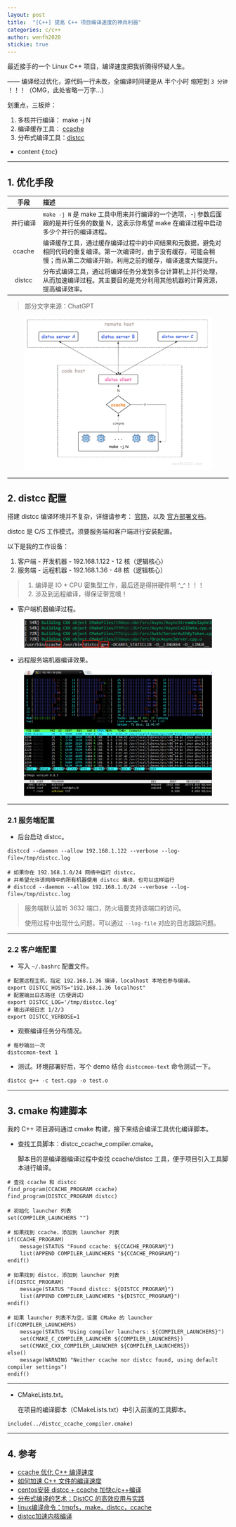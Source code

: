 ```yaml
---
layout: post
title:  "[C++] 提高 C++ 项目编译速度的神兵利器"
categories: c/c++
author: wenfh2020
stickie: true
---
```


最近接手的一个 Linux C++ 项目，编译速度把我折腾得怀疑人生。

—— 编译经过优化，源代码一行未改，全编译时间硬是从 半个小时 缩短到 `3 分钟` ！！！（OMG，此处省略一万字...）

划重点，三板斧：

1. 多核并行编译：  make -j N
2. 编译缓存工具：  [ccache](https://wenfh2020.com/2017/12/06/cpp-ccache/)
3. 分布式编译工具：[distcc](https://www.distcc.org/)



* content
{:toc}

---



## 1. 优化手段

|手段|描述|
|:---:|:----|
|<span style="display:inline-block;width:60px">并行编译</span>|`make -j N` 是 make 工具中用来并行编译的一个选项，-j 参数后面跟的是并行任务的数量 N，这表示你希望 make 在编译过程中启动多少个并行的编译进程。|
|ccache|编译缓存工具，通过缓存编译过程中的中间结果和元数据，避免对相同代码的重复编译。第一次编译时，由于没有缓存，可能会稍慢；而从第二次编译开始，利用之前的缓存，编译速度大幅提升。|
|distcc|分布式编译工具，通过将编译任务分发到多台计算机上并行处理，从而加速编译过程。其主要目的是充分利用其他机器的计算资源，提高编译效率。|

> 部分文字来源：ChatGPT

<div align=center><img src="/images/2024/2024-11-29-11-26-01.png" width="85%" data-action="zoom"></div>


---

## 2. distcc 配置

搭建 distcc 编译环境并不复杂，详细请参考： [官网](https://www.distcc.org/)，以及 [官方部署文档](https://raw.githubusercontent.com/distcc/distcc/master/INSTALL)。

distcc 是 C/S 工作模式，须要服务端和客户端进行安装配置。

以下是我的工作设备：

1. 客户端 - 开发机器 - 192.168.1.122 - 12  核（逻辑核心）
2. 服务端 - 远程机器 - 192.168.1.36  - 48  核（逻辑核心）

> 1. 编译是 IO + CPU 密集型工作，最后还是得拼硬件啊 ^_^！！！
> 2. 涉及到远程编译，得保证带宽噢！

* 客户端机器编译过程。

<div align=center><img src="/images/2024/2024-11-25-12-25-01.png" width="85%" data-action="zoom"></div>

* 远程服务端机器编译效果。

<div align=center><img src="/images/2024/2024-11-25-12-30-01.png" width="85%" data-action="zoom"></div>

---

### 2.1 服务端配置

* 后台启动 distcc。

```shell
distccd --daemon --allow 192.168.1.122 --verbose --log-file=/tmp/distcc.log

# 如果你在 192.168.1.0/24 网络中运行 distcc，
# 并希望允许该网络中的所有机器使用 distcc 编译，也可以这样运行
# distccd --daemon --allow 192.168.1.0/24 --verbose --log-file=/tmp/distcc.log
```

> 服务端默认监听 3632 端口，防火墙要支持该端口的访问。
>
> 使用过程中出现什么问题，可以通过 `--log-file` 对应的日志跟踪问题。

---

### 2.2 客户端配置

* 写入 `~/.bashrc` 配置文件。

```shell
# 配置远程主机，指定 192.168.1.36 编译，localhost 本地也参与编译。
export DISTCC_HOSTS="192.168.1.36 localhost"
# 配置输出日志路径（方便调试）
export DISTCC_LOG='/tmp/distcc.log'
# 输出详细日志 1/2/3
export DISTCC_VERBOSE=1
```

* 观察编译任务分布情况。

```shell
# 每秒输出一次
distccmon-text 1
```

* 测试。环境部署好后，写个 demo 结合 `distccmon-text` 命令测试一下。

```shell
distcc g++ -c test.cpp -o test.o
```

---

## 3. cmake 构建脚本

我的 C++ 项目源码通过 cmake 构建，接下来结合编译工具优化编译脚本。

* 查找工具脚本：distcc_ccache_compiler.cmake。
  
  脚本目的是编译器编译过程中查找 ccache/distcc 工具，便于项目引入工具脚本进行编译。

```shell
# 查找 ccache 和 distcc
find_program(CCACHE_PROGRAM ccache)
find_program(DISTCC_PROGRAM distcc)

# 初始化 launcher 列表
set(COMPILER_LAUNCHERS "")

# 如果找到 ccache，添加到 launcher 列表
if(CCACHE_PROGRAM)
    message(STATUS "Found ccache: ${CCACHE_PROGRAM}")
    list(APPEND COMPILER_LAUNCHERS "${CCACHE_PROGRAM}")
endif()

# 如果找到 distcc，添加到 launcher 列表
if(DISTCC_PROGRAM)
    message(STATUS "Found distcc: ${DISTCC_PROGRAM}")
    list(APPEND COMPILER_LAUNCHERS "${DISTCC_PROGRAM}")
endif()

# 如果 launcher 列表不为空，设置 CMake 的 launcher
if(COMPILER_LAUNCHERS)
    message(STATUS "Using compiler launchers: ${COMPILER_LAUNCHERS}")
    set(CMAKE_C_COMPILER_LAUNCHER ${COMPILER_LAUNCHERS})
    set(CMAKE_CXX_COMPILER_LAUNCHER ${COMPILER_LAUNCHERS})
else()
    message(WARNING "Neither ccache nor distcc found, using default compiler settings")
endif()
```

---

* CMakeLists.txt。
  
  在项目的编译脚本（CMakeLists.txt）中引入前面的工具脚本。

```shell
include(../distcc_ccache_compiler.cmake)
```

---

## 4. 参考

* [ccache 优化 C++ 编译速度](https://wenfh2020.com/2017/12/06/cpp-ccache/)
* [如何加速 C++ 文件的编译速度](https://www.cnblogs.com/CocoML/p/14643379.html)
* [centos安装 distcc + ccache 加快c/c++编译](https://blog.csdn.net/niu91/article/details/111491038)
* [分布式编译的艺术：DistCC 的高效应用与实践](https://www.showapi.com/news/article/66c125854ddd79f11a0f6173)
* [linux编译命令：tmpfs，make，distcc，ccache](https://www.cnblogs.com/forforever/p/13637082.html)
* [distcc加速内核编译](https://www.cnblogs.com/forforever/p/13637082.html)
